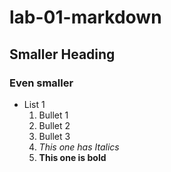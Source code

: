 # lab-01-markdown

## Smaller Heading

### Even smaller

- List 1
    1. Bullet 1
    1. Bullet 2
    1. Bullet 3
    1. *This one has Italics*
    1. **This one is bold**
    
